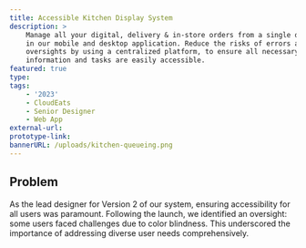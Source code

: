 ```yaml
---
title: Accessible Kitchen Display System
description: >
    Manage all your digital, delivery & in-store orders from a single dashboard
    in our mobile and desktop application. Reduce the risks of errors and
    oversights by using a centralized platform, to ensure all necessary
    information and tasks are easily accessible.
featured: true
type:
tags:
    - '2023'
    - CloudEats
    - Senior Designer
    - Web App
external-url:
prototype-link:
bannerURL: /uploads/kitchen-queueing.png
---
```

## Problem

As the lead designer for Version 2 of our system, ensuring accessibility for all users was paramount. Following the launch, we identified an oversight: some users faced challenges due to color blindness. This underscored the importance of addressing diverse user needs comprehensively.